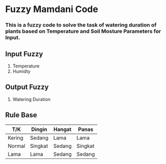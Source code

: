 # **Fuzzy Mamdani Code**
### This is a fuzzy code to solve the task of watering duration of plants based on Temperature and Soil Mosture Parameters for Input.

## Input Fuzzy
1. Temperature
2. Humidty

## Output Fuzzy
1. Watering Duration

## Rule Base
| T/K    | Dingin  | Hangat | Panas   |
| ---    | ---     | ---    | ---     |
| Kering | Sedang  | Lama   | Lama    |
| Normal | Singkat | Sedang | Singkat |
| Lama   | Lama    | Sedang | Sedang  |
